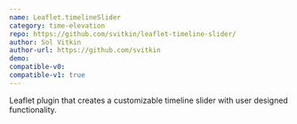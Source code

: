 ```yaml
---
name: Leaflet.timelineSlider
category: time-elevation
repo: https://github.com/svitkin/leaflet-timeline-slider/
author: Sol Vitkin
author-url: https://github.com/svitkin
demo:
compatible-v0:
compatible-v1: true
---
```


Leaflet plugin that creates a customizable timeline slider with user designed functionality.
